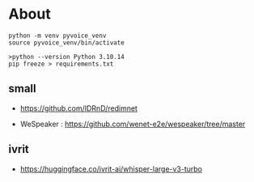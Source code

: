 # About

```
python -m venv pyvoice_venv
source pyvoice_venv/bin/activate

>python --version Python 3.10.14
pip freeze > requirements.txt
```

## small

* https://github.com/IDRnD/redimnet

* WeSpeaker : https://github.com/wenet-e2e/wespeaker/tree/master

## ivrit

* https://huggingface.co/ivrit-ai/whisper-large-v3-turbo